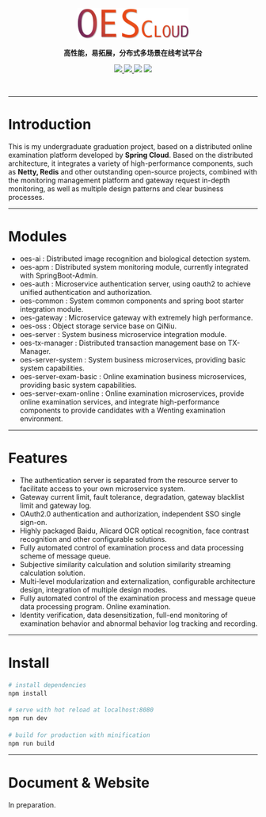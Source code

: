 <p align="center" >
    <img src="./images/oes-cloud-logo-2.png" width="45%"></img>
</p>
<p align="center">
  <strong>高性能，易拓展，分布式多场景在线考试平台</strong>
</p>

<p align="center">
    <a target="_blank" href="https://github.com/chachae/OES-Cloud-Testing-Platform/blob/master/LICENSE">
        <img src="https://img.shields.io/badge/License-Apache%202.0-blue.svg?label=license"/>
    </a>
    <a target="_blank" href="https://www.oracle.com/technetwork/java/javase/downloads/index.html">
        <img src="https://img.shields.io/badge/JDK-8+-green.svg"/>
    </a>
        <img src="https://tokei.rs/b1/github/chachae/OES-Cloud-Testing-Platform-Vue?category=lines"/>
        <img src="https://img.shields.io/badge/Vue-2.6.10-blueviolet.svg?style=flat-square"/>
</p>
<br/>

--------------------------------------------------------------------------------

# Introduction

This is my undergraduate graduation project, based on a distributed online examination platform developed by <strong>Spring Cloud</strong>. Based on the distributed architecture, it integrates a variety of high-performance components, such as <strong>Netty, Redis</strong> and other outstanding open-source projects, combined with the monitoring management platform and gateway request in-depth monitoring, as well as multiple design patterns and clear business processes.

--------------------------------------------------------------------------------

# Modules

* oes-ai : Distributed image recognition and biological detection system.
* oes-apm : Distributed system monitoring module, currently integrated with SpringBoot-Admin.
* oes-auth : Microservice authentication server, using oauth2 to achieve unified authentication and authorization.
* oes-common : System common components and spring boot starter integration module.
* oes-gateway : Microservice gateway with extremely high performance.
* oes-oss : Object storage service base on QiNiu.
* oes-server : System business microservice integration module.
* oes-tx-manager : Distributed transaction management base on TX-Manager.
* oes-server-system : System business microservices, providing basic system capabilities.
* oes-server-exam-basic : Online examination business microservices, providing basic system capabilities.
* oes-server-exam-online : Online examination microservices, provide online examination services, and integrate high-performance components to provide candidates with a Wenting examination environment.

--------------------------------------------------------------------------------

# Features

* The authentication server is separated from the resource server to facilitate access to your own microservice system.
* Gateway current limit, fault tolerance, degradation, gateway blacklist limit and gateway log.
* OAuth2.0 authentication and authorization, independent SSO single sign-on.
* Highly packaged Baidu, Alicard OCR optical recognition, face contrast recognition and other configurable solutions.
* Fully automated control of examination process and data processing scheme of message queue.
* Subjective similarity calculation and solution similarity streaming calculation solution.
* Multi-level modularization and externalization, configurable architecture design, integration of multiple design modes.
* Fully automated control of the examination process and message queue data processing program. Online examination.
* Identity verification, data desensitization, full-end monitoring of examination behavior and abnormal behavior log tracking and recording.

--------------------------------------------------------------------------------

# Install

``` bash
# install dependencies
npm install

# serve with hot reload at localhost:8080
npm run dev

# build for production with minification
npm run build
```

--------------------------------------------------------------------------------

# Document & Website
In preparation.

